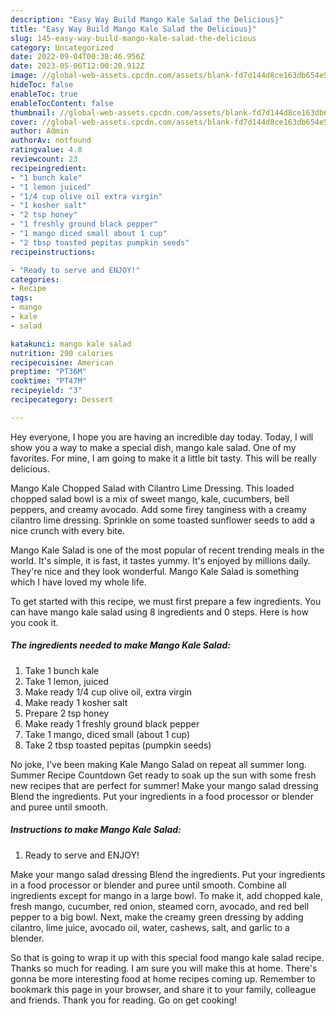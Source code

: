 ```yaml
---
description: "Easy Way Build Mango Kale Salad the Delicious}"
title: "Easy Way Build Mango Kale Salad the Delicious}"
slug: 145-easy-way-build-mango-kale-salad-the-delicious
category: Uncategorized
date: 2022-09-04T00:38:46.956Z
date: 2023-05-06T12:00:20.912Z
image: //global-web-assets.cpcdn.com/assets/blank-fd7d144d8ce163db654e5a02c40b08a2775adb7897d16e4062681dc7e1b2800f.png
hideToc: false
enableToc: true
enableTocContent: false
thumbnail: //global-web-assets.cpcdn.com/assets/blank-fd7d144d8ce163db654e5a02c40b08a2775adb7897d16e4062681dc7e1b2800f.png
cover: //global-web-assets.cpcdn.com/assets/blank-fd7d144d8ce163db654e5a02c40b08a2775adb7897d16e4062681dc7e1b2800f.png
author: Admin
authorAv: notfound
ratingvalue: 4.8
reviewcount: 23
recipeingredient:
- "1 bunch kale"
- "1 lemon juiced"
- "1/4 cup olive oil extra virgin"
- "1 kosher salt"
- "2 tsp honey"
- "1 freshly ground black pepper"
- "1 mango diced small about 1 cup"
- "2 tbsp toasted pepitas pumpkin seeds"
recipeinstructions:

- "Ready to serve and ENJOY!"
categories:
- Recipe
tags:
- mango
- kale
- salad

katakunci: mango kale salad 
nutrition: 290 calories
recipecuisine: American
preptime: "PT36M"
cooktime: "PT47M"
recipeyield: "3"
recipecategory: Dessert

---
```



Hey everyone, I hope you are having an incredible day today. Today, I will show you a way to make a special dish, mango kale salad. One of my favorites. For mine, I am going to make it a little bit tasty. This will be really delicious.

Mango Kale Chopped Salad with Cilantro Lime Dressing. This loaded chopped salad bowl is a mix of sweet mango, kale, cucumbers, bell peppers, and creamy avocado. Add some firey tanginess with a creamy cilantro lime dressing. Sprinkle on some toasted sunflower seeds to add a nice crunch with every bite.

Mango Kale Salad is one of the most popular of recent trending meals in the world. It's simple, it is fast, it tastes yummy. It's enjoyed by millions daily. They're nice and they look wonderful. Mango Kale Salad is something which I have loved my whole life.


To get started with this recipe, we must first prepare a few ingredients. You can have mango kale salad using 8 ingredients and 0 steps. Here is how you cook it.

<!--inarticleads1-->

##### The ingredients needed to make Mango Kale Salad:

1. Take 1 bunch kale
1. Take 1 lemon, juiced
1. Make ready 1/4 cup olive oil, extra virgin
1. Make ready 1 kosher salt
1. Prepare 2 tsp honey
1. Make ready 1 freshly ground black pepper
1. Take 1 mango, diced small (about 1 cup)
1. Take 2 tbsp toasted pepitas (pumpkin seeds)


No joke, I&#39;ve been making Kale Mango Salad on repeat all summer long. Summer Recipe Countdown Get ready to soak up the sun with some fresh new recipes that are perfect for summer! Make your mango salad dressing Blend the ingredients. Put your ingredients in a food processor or blender and puree until smooth. 

<!--inarticleads2-->

##### Instructions to make Mango Kale Salad:


1. Ready to serve and ENJOY!

Make your mango salad dressing Blend the ingredients. Put your ingredients in a food processor or blender and puree until smooth. Combine all ingredients except for mango in a large bowl. To make it, add chopped kale, fresh mango, cucumber, red onion, steamed corn, avocado, and red bell pepper to a big bowl. Next, make the creamy green dressing by adding cilantro, lime juice, avocado oil, water, cashews, salt, and garlic to a blender. 

So that is going to wrap it up with this special food mango kale salad recipe. Thanks so much for reading. I am sure you will make this at home. There's gonna be more interesting food at home recipes coming up. Remember to bookmark this page in your browser, and share it to your family, colleague and friends. Thank you for reading. Go on get cooking!
